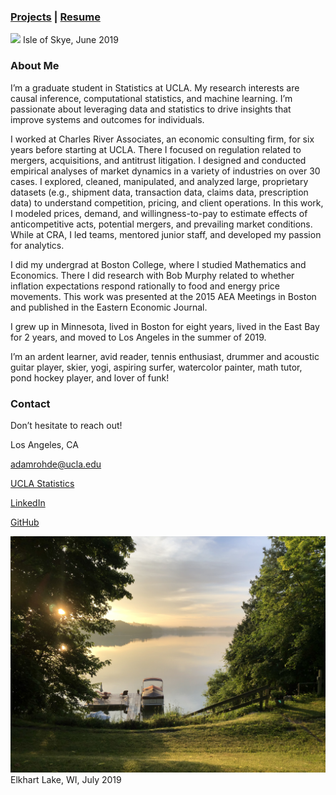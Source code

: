 ### [Projects](Projects.md) | [Resume](docs/adam-r-rohde-resume.pdf)

![](images/scotland1_2.JPG)
Isle of Skye, June 2019

### About Me

I’m a graduate student in Statistics at UCLA. My research interests are causal inference, computational statistics, and machine learning. I’m passionate about leveraging data and statistics to drive insights that improve systems and outcomes for individuals.

I worked at Charles River Associates, an economic consulting firm, for six years before starting at UCLA. There I focused on regulation related to mergers, acquisitions, and antitrust litigation. I designed and conducted empirical analyses of market dynamics in a variety of industries on over 30 cases. I explored, cleaned, manipulated, and analyzed large, proprietary datasets (e.g., shipment data, transaction data, claims data, prescription data) to understand competition, pricing, and client operations. In this work, I modeled prices, demand, and willingness-to-pay to estimate effects of anticompetitive acts, potential mergers, and prevailing market conditions. While at CRA, I led teams, mentored junior staff, and developed my passion for analytics.

I did my undergrad at Boston College, where I studied Mathematics and Economics. There I did research with Bob Murphy related to whether inflation expectations respond rationally to food and energy price movements. This work was presented at the 2015 AEA Meetings in Boston and published in the Eastern Economic Journal.

I grew up in Minnesota, lived in Boston for eight years, lived in the East Bay for 2 years, and moved to Los Angeles in the summer of 2019.

I’m an ardent learner, avid reader, tennis enthusiast, drummer and acoustic guitar player, skier, yogi, aspiring surfer, watercolor painter, math tutor, pond hockey player, and lover of funk!

### Contact

Don’t hesitate to reach out!

Los Angeles, CA

adamrohde@ucla.edu

[UCLA Statistics](http://directory.stat.ucla.edu/active_students/single-page/?smid=1612)

[LinkedIn](https://www.linkedin.com/in/adam-rohde)

[GitHub](https://github.com/Adam-Rohde)

![](images/wi.jpg)
Elkhart Lake, WI, July 2019
